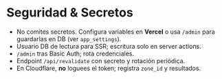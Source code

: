# Seguridad & Secretos

- No comites secretos. Configura variables en **Vercel** o usa `/admin` para guardarlas en DB (ver `app_settings`).
- Usuario DB de lectura para SSR; escritura solo en server actions.
- `/admin` tras Basic Auth; rota credenciales.
- Endpoint `/api/revalidate` con secreto y rotación periódica.
- En Cloudflare, **no** loguees el token; registra `zone_id` y resultados.
